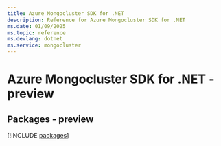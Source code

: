 ```yaml
---
title: Azure Mongocluster SDK for .NET
description: Reference for Azure Mongocluster SDK for .NET
ms.date: 01/09/2025
ms.topic: reference
ms.devlang: dotnet
ms.service: mongocluster
---
```

# Azure Mongocluster SDK for .NET - preview
## Packages - preview
[!INCLUDE [packages](mongocluster-index.md)]